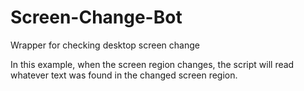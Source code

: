 # Screen-Change-Bot
Wrapper for checking desktop screen change

In this example, when the screen region changes, the script will read whatever text was found in the changed screen region.
